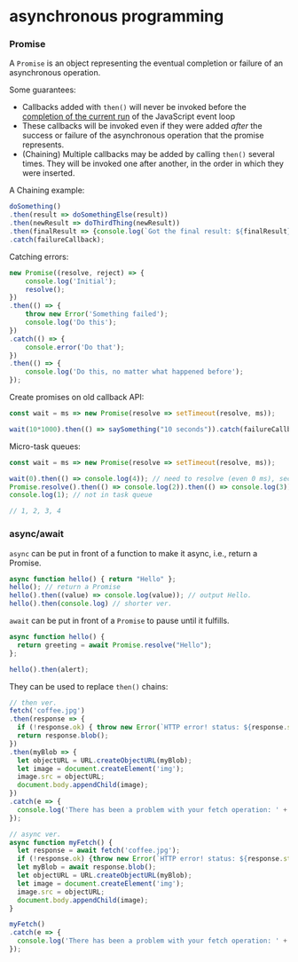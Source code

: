 # asynchronous programming



### Promise

A `Promise`  is an object representing the eventual completion or failure of an asynchronous operation.

Some guarantees:

* Callbacks added with `then()` will never be invoked before the [completion of the current run](https://developer.mozilla.org/en-US/docs/Web/JavaScript/EventLoop#run-to-completion) of the JavaScript event loop
* These callbacks will be invoked even if they were added *after* the success or failure of the asynchronous operation that the promise represents.
* (Chaining) Multiple callbacks may be added by calling `then()` several times. They will be invoked one after another, in the order in which they were inserted.

A Chaining example:

```js
doSomething()
.then(result => doSomethingElse(result))
.then(newResult => doThirdThing(newResult))
.then(finalResult => {console.log(`Got the final result: ${finalResult}`);})
.catch(failureCallback);
```



Catching errors:

```js
new Promise((resolve, reject) => {
    console.log('Initial');
    resolve();
})
.then(() => {
    throw new Error('Something failed');
    console.log('Do this');
})
.catch(() => {
    console.error('Do that');
})
.then(() => {
    console.log('Do this, no matter what happened before');
});
```



Create promises on old callback API:

```js
const wait = ms => new Promise(resolve => setTimeout(resolve, ms));

wait(10*1000).then(() => saySomething("10 seconds")).catch(failureCallback);
```



Micro-task queues:

```js
const wait = ms => new Promise(resolve => setTimeout(resolve, ms));

wait(0).then(() => console.log(4)); // need to resolve (even 0 ms), second in task queue.
Promise.resolve().then(() => console.log(2)).then(() => console.log(3)); // already resolved promise, first in task queue
console.log(1); // not in task queue

// 1, 2, 3, 4
```



### async/await

`async` can be put in front of a function to make it async, i.e., return a Promise.

```js
async function hello() { return "Hello" };
hello(); // return a Promise
hello().then((value) => console.log(value)); // output Hello.
hello().then(console.log) // shorter ver.
```

`await` can be put in front of a `Promise` to pause until it fulfills.

```js
async function hello() {
  return greeting = await Promise.resolve("Hello");
};

hello().then(alert);
```

They can be used to replace `then()` chains:

```js
// then ver.
fetch('coffee.jpg')
.then(response => {
  if (!response.ok) { throw new Error(`HTTP error! status: ${response.status}`);}
  return response.blob();
})
.then(myBlob => {
  let objectURL = URL.createObjectURL(myBlob);
  let image = document.createElement('img');
  image.src = objectURL;
  document.body.appendChild(image);
})
.catch(e => {
  console.log('There has been a problem with your fetch operation: ' + e.message);
});

// async ver.
async function myFetch() {
  let response = await fetch('coffee.jpg');
  if (!response.ok) {throw new Error(`HTTP error! status: ${response.status}`);}
  let myBlob = await response.blob();
  let objectURL = URL.createObjectURL(myBlob);
  let image = document.createElement('img');
  image.src = objectURL;
  document.body.appendChild(image);
}

myFetch()
.catch(e => {
  console.log('There has been a problem with your fetch operation: ' + e.message);
});
```

